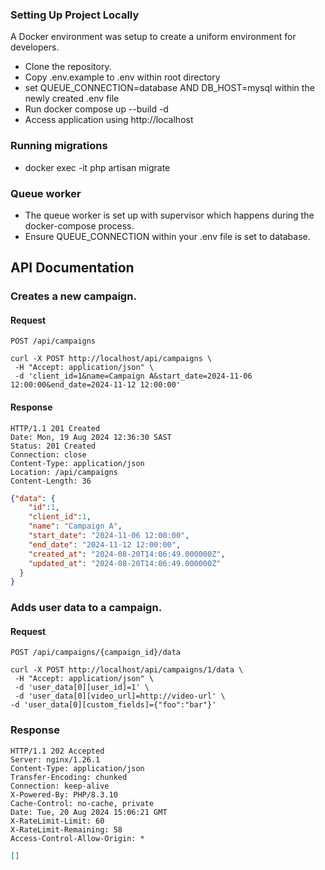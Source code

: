 ### Setting Up Project Locally 

A Docker environment was setup to create a uniform environment for developers.

- Clone the repository.
- Copy .env.example to .env within root directory
- set QUEUE_CONNECTION=database AND DB_HOST=mysql within the newly created .env file
- Run docker compose up --build -d
- Access application using http://localhost

### Running migrations
- docker exec -it <container-name> php artisan migrate


### Queue worker
- The queue worker is set up with supervisor which happens during the docker-compose process.
- Ensure QUEUE_CONNECTION within your .env file is set to database.


## API Documentation

### Creates a new campaign.
#### Request
`POST /api/campaigns`

    curl -X POST http://localhost/api/campaigns \
     -H "Accept: application/json" \
     -d 'client_id=1&name=Campaign A&start_date=2024-11-06 12:00:00&end_date=2024-11-12 12:00:00'

#### Response

    HTTP/1.1 201 Created
    Date: Mon, 19 Aug 2024 12:36:30 SAST
    Status: 201 Created
    Connection: close
    Content-Type: application/json
    Location: /api/campaigns
    Content-Length: 36

```json
{"data": {
    "id":1,
    "client_id":1,
    "name": "Campaign A",
    "start_date": "2024-11-06 12:00:00",
    "end_date": "2024-11-12 12:00:00",
    "created_at": "2024-08-20T14:06:49.000000Z",
    "updated_at": "2024-08-20T14:06:49.000000Z"
  }
}
```
### Adds user data to a campaign.
#### Request
`POST /api/campaigns/{campaign_id}/data`

    curl -X POST http://localhost/api/campaigns/1/data \
     -H "Accept: application/json" \
     -d 'user_data[0][user_id]=1' \
     -d 'user_data[0][video_url]=http://video-url' \
    -d 'user_data[0][custom_fields]={"foo":"bar"}'
### Response
    HTTP/1.1 202 Accepted
    Server: nginx/1.26.1
    Content-Type: application/json
    Transfer-Encoding: chunked
    Connection: keep-alive
    X-Powered-By: PHP/8.3.10
    Cache-Control: no-cache, private
    Date: Tue, 20 Aug 2024 15:06:21 GMT
    X-RateLimit-Limit: 60
    X-RateLimit-Remaining: 58
    Access-Control-Allow-Origin: *
```json
[]
```

